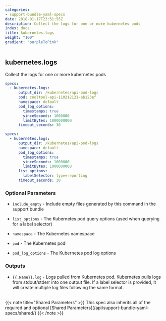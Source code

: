 ```yaml
---
categories:
- support-bundle-yaml-specs
date: 2018-01-17T23:51:55Z
description: Collect the logs for one or more kubernetes pods
index: docs
title: kubernetes.logs
weight: "100"
gradient: "purpleToPink"
---
```


## kubernetes.logs

Collect the logs for one or more kubernetes pods


```yaml
specs:
  - kubernetes.logs:
      output_dir: /kubernetes/api-pod-logs
      pod: cooltool-api-110212121-ab123ef
      namespace: default
      pod_log_options:
        timestamps: true
        sinceSeconds: 1000000
        limitBytes: 1000000000
      timeout_seconds: 30
```

```yaml
specs:
  - kubernetes.logs:
      output_dir: /kubernetes/api-pod-logs
      namespace: default
      pod_log_options:
        timestamps: true
        sinceSeconds: 1000000
        limitBytes: 1000000000
      list_options:
        labelSelector: type=reporting
      timeout_seconds: 30
```


### Optional Parameters


- `include_empty` - Include empty files generated by this command in the support bundle


- `list_options` - The Kubernetes pod query options (used when querying for a label selector)


- `namespace` - The Kubernetes namespace


- `pod` - The Kubernetes pod


- `pod_log_options` - The Kubernetes pod log options



### Outputs

    
- `{{.Name}}.log` - Logs pulled from Kubernetes pod. Kubernetes pulls logs from stdout/stderr into one output file. If a label selector is provided, it will create multiple log files following the same format.


<br>
{{< note title="Shared Parameters" >}}
This spec also inherits all of the required and optional [Shared Parameters](/api/support-bundle-yaml-specs/shared/)
{{< /note >}}

    